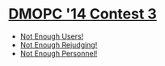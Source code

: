 # [DMOPC '14 Contest 3](http://www.dmoj.ca/contest/dmopc14c3)

* [Not Enough Users!](http://www.dmoj.ca/problem/dmopc14c3p1)
* [Not Enough Rejudging!](http://www.dmoj.ca/problem/dmopc14c3p2)
* [Not Enough Personnel!](http://www.dmoj.ca/problem/dmopc14c3p3)
